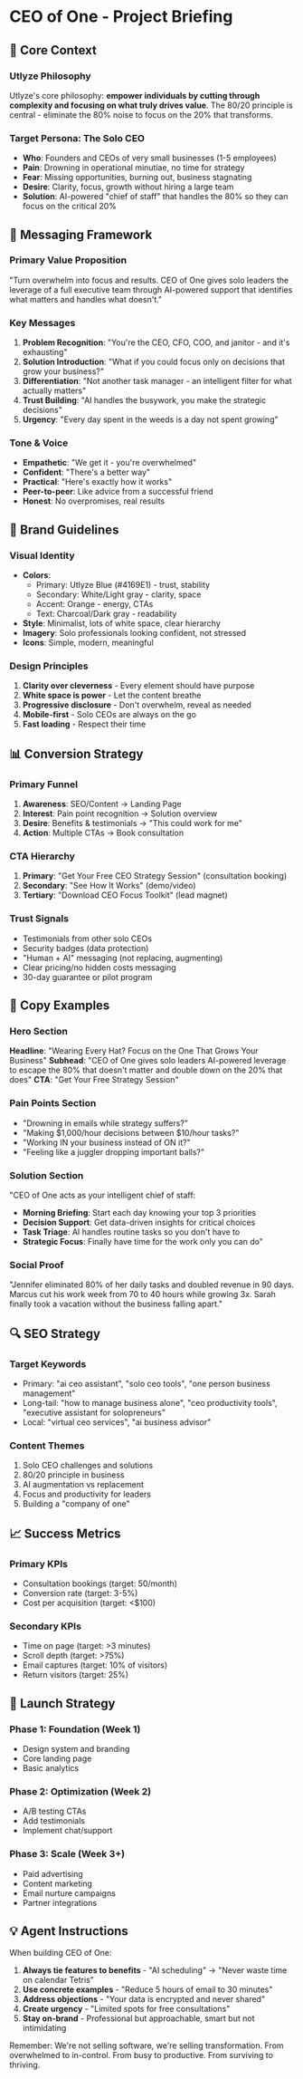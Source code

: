 # CEO of One - Project Briefing

## 🎯 Core Context

### Utlyze Philosophy

Utlyze's core philosophy: **empower individuals by cutting through complexity and focusing on what truly drives value**. The 80/20 principle is central - eliminate the 80% noise to focus on the 20% that transforms.

### Target Persona: The Solo CEO

- **Who**: Founders and CEOs of very small businesses (1-5 employees)
- **Pain**: Drowning in operational minutiae, no time for strategy
- **Fear**: Missing opportunities, burning out, business stagnating
- **Desire**: Clarity, focus, growth without hiring a large team
- **Solution**: AI-powered "chief of staff" that handles the 80% so they can focus on the critical 20%

## 📝 Messaging Framework

### Primary Value Proposition

"Turn overwhelm into focus and results. CEO of One gives solo leaders the leverage of a full executive team through AI-powered support that identifies what matters and handles what doesn't."

### Key Messages

1. **Problem Recognition**: "You're the CEO, CFO, COO, and janitor - and it's exhausting"
2. **Solution Introduction**: "What if you could focus only on decisions that grow your business?"
3. **Differentiation**: "Not another task manager - an intelligent filter for what actually matters"
4. **Trust Building**: "AI handles the busywork, you make the strategic decisions"
5. **Urgency**: "Every day spent in the weeds is a day not spent growing"

### Tone & Voice

- **Empathetic**: "We get it - you're overwhelmed"
- **Confident**: "There's a better way"
- **Practical**: "Here's exactly how it works"
- **Peer-to-peer**: Like advice from a successful friend
- **Honest**: No overpromises, real results

## 🎨 Brand Guidelines

### Visual Identity

- **Colors**:
  - Primary: Utlyze Blue (#4169E1) - trust, stability
  - Secondary: White/Light gray - clarity, space
  - Accent: Orange - energy, CTAs
  - Text: Charcoal/Dark gray - readability
- **Style**: Minimalist, lots of white space, clear hierarchy
- **Imagery**: Solo professionals looking confident, not stressed
- **Icons**: Simple, modern, meaningful

### Design Principles

1. **Clarity over cleverness** - Every element should have purpose
2. **White space is power** - Let the content breathe
3. **Progressive disclosure** - Don't overwhelm, reveal as needed
4. **Mobile-first** - Solo CEOs are always on the go
5. **Fast loading** - Respect their time

## 📊 Conversion Strategy

### Primary Funnel

1. **Awareness**: SEO/Content → Landing Page
2. **Interest**: Pain point recognition → Solution overview
3. **Desire**: Benefits & testimonials → "This could work for me"
4. **Action**: Multiple CTAs → Book consultation

### CTA Hierarchy

1. **Primary**: "Get Your Free CEO Strategy Session" (consultation booking)
2. **Secondary**: "See How It Works" (demo/video)
3. **Tertiary**: "Download CEO Focus Toolkit" (lead magnet)

### Trust Signals

- Testimonials from other solo CEOs
- Security badges (data protection)
- "Human + AI" messaging (not replacing, augmenting)
- Clear pricing/no hidden costs messaging
- 30-day guarantee or pilot program

## 💬 Copy Examples

### Hero Section

**Headline**: "Wearing Every Hat? Focus on the One That Grows Your Business"
**Subhead**: "CEO of One gives solo leaders AI-powered leverage to escape the 80% that doesn't matter and double down on the 20% that does"
**CTA**: "Get Your Free Strategy Session"

### Pain Points Section

- "Drowning in emails while strategy suffers?"
- "Making $1,000/hour decisions between $10/hour tasks?"
- "Working IN your business instead of ON it?"
- "Feeling like a juggler dropping important balls?"

### Solution Section

"CEO of One acts as your intelligent chief of staff:

- **Morning Briefing**: Start each day knowing your top 3 priorities
- **Decision Support**: Get data-driven insights for critical choices
- **Task Triage**: AI handles routine tasks so you don't have to
- **Strategic Focus**: Finally have time for the work only you can do"

### Social Proof

"Jennifer eliminated 80% of her daily tasks and doubled revenue in 90 days. Marcus cut his work week from 70 to 40 hours while growing 3x. Sarah finally took a vacation without the business falling apart."

## 🔍 SEO Strategy

### Target Keywords

- Primary: "ai ceo assistant", "solo ceo tools", "one person business management"
- Long-tail: "how to manage business alone", "ceo productivity tools", "executive assistant for solopreneurs"
- Local: "virtual ceo services", "ai business advisor"

### Content Themes

1. Solo CEO challenges and solutions
2. 80/20 principle in business
3. AI augmentation vs replacement
4. Focus and productivity for leaders
5. Building a "company of one"

## 📈 Success Metrics

### Primary KPIs

- Consultation bookings (target: 50/month)
- Conversion rate (target: 3-5%)
- Cost per acquisition (target: <$100)

### Secondary KPIs

- Time on page (target: >3 minutes)
- Scroll depth (target: >75%)
- Email captures (target: 10% of visitors)
- Return visitors (target: 25%)

## 🚀 Launch Strategy

### Phase 1: Foundation (Week 1)

- Design system and branding
- Core landing page
- Basic analytics

### Phase 2: Optimization (Week 2)

- A/B testing CTAs
- Add testimonials
- Implement chat/support

### Phase 3: Scale (Week 3+)

- Paid advertising
- Content marketing
- Email nurture campaigns
- Partner integrations

## 💡 Agent Instructions

When building CEO of One:

1. **Always tie features to benefits** - "AI scheduling" → "Never waste time on calendar Tetris"
2. **Use concrete examples** - "Reduce 5 hours of email to 30 minutes"
3. **Address objections** - "Your data is encrypted and never shared"
4. **Create urgency** - "Limited spots for free consultations"
5. **Stay on-brand** - Professional but approachable, smart but not intimidating

Remember: We're not selling software, we're selling transformation. From overwhelmed to in-control. From busy to productive. From surviving to thriving.
